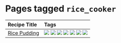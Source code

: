 # Pages tagged `rice_cooker`

|Recipe Title|Tags
|:---|:---|
|[Rice Pudding](../recipes/ricepudding.md)|[![](https://img.shields.io/badge/tag-dairy-1754e4)](../tags/dairy.md) [![](https://img.shields.io/badge/tag-dessert-208450)](../tags/dessert.md) [![](https://img.shields.io/badge/tag-easy-d4602a)](../tags/easy.md) [![](https://img.shields.io/badge/tag-profile-e4f90)](../tags/profile.md) [![](https://img.shields.io/badge/tag-rice-8a534c)](../tags/rice.md) [![](https://img.shields.io/badge/tag-rice_cooker-dc62b7)](../tags/rice_cooker.md) [![](https://img.shields.io/badge/tag-vegetarian-5b6ac0)](../tags/vegetarian.md)|